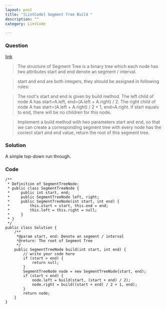 ```yaml
---
layout: post
title: "[LintCode] Segment Tree Build "
description: ""
category: LintCode

---
```


### Question 

[link](http://www.lintcode.com/en/problem/segment-tree-build/)

> The structure of Segment Tree is a binary tree which each node has two attributes start and end denote an segment / interval.

> start and end are both integers, they should be assigned in following rules:

> The root's start and end is given by build method.
The left child of node A has start=A.left, end=(A.left + A.right) / 2.
The right child of node A has start=(A.left + A.right) / 2 + 1, end=A.right.
if start equals to end, there will be no children for this node.

> Implement a build method with two parameters start and end, so that we can create a corresponding segment tree with every node has the correct start and end value, return the root of this segment tree.

### Solution

A simple top-down run through. 

### Code

    /**
     * Definition of SegmentTreeNode:
     * public class SegmentTreeNode {
     *     public int start, end;
     *     public SegmentTreeNode left, right;
     *     public SegmentTreeNode(int start, int end) {
     *         this.start = start, this.end = end;
     *         this.left = this.right = null;
     *     }
     * }
     */
    public class Solution {
        /**
         *@param start, end: Denote an segment / interval
         *@return: The root of Segment Tree
         */
        public SegmentTreeNode build(int start, int end) {
            // write your code here
            if (start > end) {
                return null;
            }
            SegmentTreeNode node = new SegmentTreeNode(start, end);
            if (start < end) {
                node.left = build(start, (start + end) / 2);
                node.right = build((start + end) / 2 + 1, end);
            }
            return node;
        }
    }
